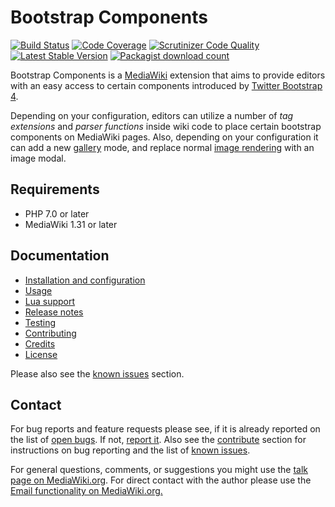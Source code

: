 # Bootstrap Components
[![Build Status](https://secure.travis-ci.org/oetterer/BootstrapComponents.svg?branch=master)](http://travis-ci.org/oetterer/BootstrapComponents)
[![Code Coverage](https://scrutinizer-ci.com/g/oetterer/BootstrapComponents/badges/coverage.png?b=master)](https://scrutinizer-ci.com/g/oetterer/BootstrapComponents/?branch=master)
[![Scrutinizer Code Quality](https://scrutinizer-ci.com/g/oetterer/BootstrapComponents/badges/quality-score.png?b=master)](https://scrutinizer-ci.com/g/oetterer/BootstrapComponents/?branch=master)
[![Latest Stable Version](https://poser.pugx.org/oetterer/BootstrapComponents/version.png)](https://packagist.org/packages/mediawiki/bootstrap-components)
[![Packagist download count](https://poser.pugx.org/oetterer/BootstrapComponents/d/total.png)](https://packagist.org/packages/mediawiki/bootstrap-components)

Bootstrap Components is a [MediaWiki] extension that aims to provide
editors with an easy access to certain components introduced by
[Twitter Bootstrap 4][Bootstrap].

Depending on your configuration, editors can utilize a number of
_tag extensions_ and _parser functions_ inside wiki code to place certain
bootstrap components on MediaWiki pages. Also, depending on your
configuration it can add a new [gallery][Gallery] mode, and replace normal
[image rendering][Image] with an image modal.

## Requirements
* PHP 7.0 or later
* MediaWiki 1.31 or later

## Documentation

- [Installation and configuration](docs/installation-configuration.md)
- [Usage](docs/components.md)
- [Lua support](docs/lua.md)
- [Release notes](docs/release-notes.md)
- [Testing](docs/testing.md)
- [Contributing](docs/contributing.md)
- [Credits](docs/credits.md)
- [License](docs/licensing.md)

Please also see the [known issues][known-issues] section.

## Contact
For bug reports and feature requests please see, if it is already reported on
the list of [open bugs][open bugs]. If not, [report it][report bugs]. Also see the
[contribute](contribute.md) section for instructions on bug reporting and
the list of [known issues][known-issues].

For general questions, comments, or suggestions you might use the [talk page
on MediaWiki.org][mw-talk]. For direct contact with the author
please use the [Email functionality on MediaWiki.org.][mw-mail]


[MediaWiki]: https://www.mediawiki.org/
[Bootstrap]: http://getbootstrap.com/
[Gallery]: https://www.mediawiki.org/wiki/Help:Images#Rendering_a_gallery_of_images
[Image]: https://www.mediawiki.org/wiki/Help:Images#Rendering_a_single_image
[known-issues]: docs/known-issues.md
[open bugs]: https://github.com/oetterer/BootstrapComponents/issues
[report bugs]: https://github.com/oetterer/BootstrapComponents/issues/new
[mw-talk]: https://www.mediawiki.org/wiki/Extension_talk:BootstrapComponents
[mw-mail]: https://www.mediawiki.org/wiki/Special:EmailUser/oetterer
